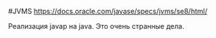 #JVMS
https://docs.oracle.com/javase/specs/jvms/se8/html/

Реализация javap на java.
Это очень странные дела.